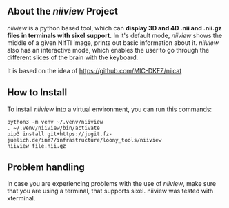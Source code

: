 ## About the *niiview* Project

*niiview* is a python based tool, which can **display 3D and 4D .nii and .nii.gz 
files in terminals with sixel support.** In it's default mode, *niiview* shows the 
middle of a given NIfTI image, prints out basic information about it. 
*niiview* also has an interactive mode, which enables the user to go through the 
different slices of the brain with the keyboard.

It is based on the idea of https://github.com/MIC-DKFZ/niicat

## How to Install

To install *niiview* into a virtual environment, you can run this commands:
```
python3 -m venv ~/.venv/niiview
. ~/.venv/niiview/bin/activate
pip3 install git+https://jugit.fz-juelich.de/inm7/infrastructure/loony_tools/niiview
niiview file.nii.gz
```

## Problem handling

In case you are experiencing problems with the use of *niiview*, make sure that you
are using a terminal, that supports sixel.
niiview was tested with xterminal.